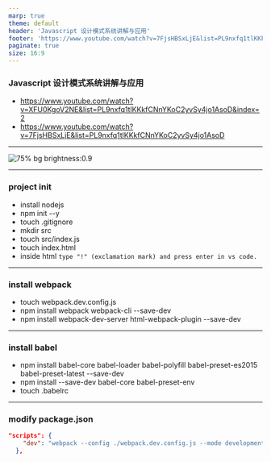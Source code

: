 ```yaml
---
marp: true
theme: default
header: 'Javascript 设计模式系统讲解与应用'
footer: 'https://www.youtube.com/watch?v=7FjsHBSxLjE&list=PL9nxfq1tlKKkfCNnYKoC2yvSy4jo1AsoD'
paginate: true
size: 16:9
---
```


<!--
_backgroundColor: white
_color: black
-->

### Javascript 设计模式系统讲解与应用

- https://www.youtube.com/watch?v=XFU0KgoV2NE&list=PL9nxfq1tlKKkfCNnYKoC2yvSy4jo1AsoD&index=2
- https://www.youtube.com/watch?v=7FjsHBSxLjE&list=PL9nxfq1tlKKkfCNnYKoC2yvSy4jo1AsoD

---

![75% bg brightness:0.9](keypoints.png)

---

### project init

- install nodejs
- npm init --y
- touch .gitignore
- mkdir src
- touch src/index.js
- touch index.html
- inside html `type "!" (exclamation mark) and press enter in vs code.`

---

### install webpack

- touch webpack.dev.config.js
- npm install webpack webpack-cli --save-dev
- npm install webpack-dev-server html-webpack-plugin --save-dev

---

### install babel

- npm install babel-core babel-loader babel-polyfill babel-preset-es2015 babel-preset-latest --save-dev
- npm install --save-dev babel-core babel-preset-env
- touch .babelrc

---

### modify package.json

```json
"scripts": {
    "dev": "webpack --config ./webpack.dev.config.js --mode development"
  },
```
